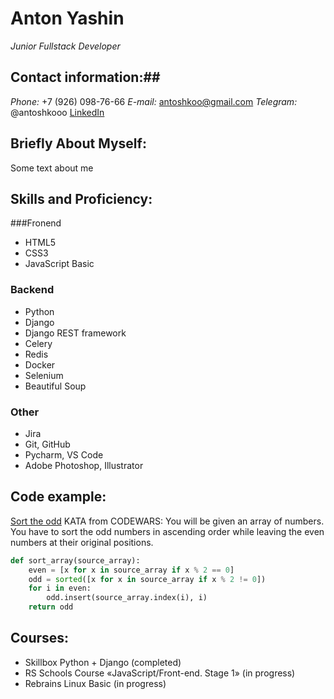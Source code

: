 # Anton Yashin
*Junior Fullstack Developer*

## Contact information:##
*Phone:* +7 (926) 098-76-66
*E-mail:* antoshkoo@gmail.com
*Telegram:* @antoshkooo
[LinkedIn](https://www.linkedin.com/in/anton-yashin-80a582119/)

## Briefly About Myself:
Some text about me

## Skills and Proficiency:
###Fronend
* HTML5
* CSS3
* JavaScript Basic

### Backend
* Python
* Django
* Django REST framework
* Celery
* Redis
* Docker
* Selenium
* Beautiful Soup

### Other
* Jira
* Git, GitHub
* Pycharm, VS Code
* Adobe Photoshop, Illustrator

## Code example:
[Sort the odd](https://www.codewars.com/kata/578aa45ee9fd15ff4600090d/python) KATA from CODEWARS: You will be given an array of numbers. You have to sort the odd numbers in ascending order while leaving the even numbers at their original positions.

```python
def sort_array(source_array):
    even = [x for x in source_array if x % 2 == 0]
    odd = sorted([x for x in source_array if x % 2 != 0])
    for i in even:
        odd.insert(source_array.index(i), i)
    return odd
```

## Courses:
* Skillbox Python + Django (completed)
* RS Schools Course «JavaScript/Front-end. Stage 1» (in progress)
* Rebrains Linux Basic (in progress)
